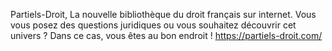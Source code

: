 Partiels-Droit,
La nouvelle bibliothèque du droit français sur internet. Vous vous posez des questions juridiques ou vous souhaitez découvrir cet univers ? Dans ce cas, vous êtes au bon endroit !
https://partiels-droit.com/

